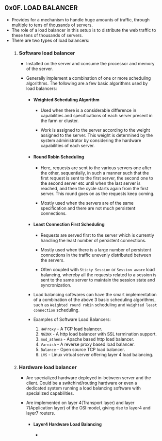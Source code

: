 ## 0x0F. LOAD BALANCER

- Provides for a mechanism to handle huge amounts of traffic, through multiple to tens of thousands of servers.
- The role of a load balancer in this setup is to distribute the web traffic to these tens of thousands of servers.
- There are two types of load balancers: 
	1.  ### Software load balancer
		- Installed on the server and consume the processor and memory of the server.

		- Generally implement a combination of one or more scheduling algorithms. The following are a few basic algorithms used by load balancers:

			- #### Weighted Scheduling Algorithm

				- Used when there is a considerable difference in capabilities and specifications of each server present in the farm or cluster.

				- Work is assigned to the server according to the weight assigned to the server. This weight is determined by the system administrator by considering the hardware capabilities of each server.

			- #### Round Robin Scheduling

				- Here, requests are sent to the various servers one after the other, sequentially, in such a manner such that the first request is sent to the first server, the second one to the second server etc until when the last server is reached, and then the cycle starts again from the first server. This round goes on as the requests keep coming.

				- Mostly used when the servers are of the same specification and there are not much persistent connections.


			- #### Least Connection First Scheduling

				- Requests are served first to the server which is currently handling the least number of persistent connections.

				- Mostly used when there is a large number of persistent connections in the traffic unevenly distributed between the servers. 

				- Often coupled with `Sticky Session` or `Session aware` load balancing, whereby all the requests related to a session is sent to the same server to maintain the session state and syncronization.


			- Load balancing softwares can have the smart implementation of a combination of the above 3 basic scheduling algorithms, such as `Weighted round robin` scheduling and `Weighted least connection` scheduling.


			- Examples of Software Load Balancers:

				1. `HAProxy` - A TCP load balancer.
				2. `NGINX` - A http load balancer with SSL termination support.
				3. `mod_athena` - Apache based http load balancer.
				4. `Varnish` - A reverse proxy based load balancer.
				5. `Balance` - Open source TCP load balancer.
				6. `LVS` - Linux virtual server offering layer 4 load balancing.




	2. ### Hardware load balancer

		- Are specialized hardware deployed in-between server and the client. Could be a switchind/routing hardware or even a dedicated system running a load balancing software with specialized capabilities.

		- Are implemented on layer 4(Transport layer) and layer 7(Application layer) of the OSI model, giving rise to layer4 and layer7 routers.
			
			

			- #### Layer4 Hardware Load Balancing

				- 

